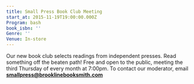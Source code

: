 ```yaml
---
title: Small Press Book Club Meeting
start_at: 2015-11-19T19:00:00.000Z
Program: bash
book_isbn: ''
Genre: ''
Venue: In-store
---
```


Our new book club selects readings from independent presses. Read something off the beaten path! Free and open to the public, meeting the third Thursday of every month at 7:00pm. To contact our moderator, email [**smallpress@brooklinebooksmith.com**](&#109;&#097;&#105;&#108;&#116;&#111;:&#115;&#109;&#097;&#108;&#108;&#112;&#114;&#101;&#115;&#115;&#064;&#098;&#114;&#111;&#111;&#107;&#108;&#105;&#110;&#101;&#098;&#111;&#111;&#107;&#115;&#109;&#105;&#116;&#104;&#046;&#099;&#111;&#109;)
